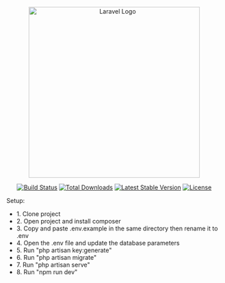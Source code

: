 <p align="center"><a href="https://laravel.com" target="_blank"><img src="https://raw.githubusercontent.com/laravel/art/master/logo-lockup/5%20SVG/2%20CMYK/1%20Full%20Color/laravel-logolockup-cmyk-red.svg" width="400" alt="Laravel Logo"></a></p>

<p align="center">
<a href="https://github.com/laravel/framework"actions"><img src="https://github.com//laravel/framework"/workflows/tests/badge.svg" alt="Build Status"></a>
<a href="https://packagist.org/packages/laravel/framework"><img src="https://img.shields.io/packagist/dt/laravel/framework" alt="Total Downloads"></a>
<a href="https://packagist.org/packages/laravel/framework"><img src="https://img.shields.io/packagist/v/laravel/framework" alt="Latest Stable Version"></a>
<a href="https://packagist.org/packages/laravel/framework"><img src="https://img.shields.io/packagist/l/laravel/framework" alt="License"></a>
</p>

Setup:

<ul>
<li>1. Clone project</li>
<li>2. Open project and install composer</li>
<li>3. Copy and paste .env.example in the same directory then rename it to .env</li>
<li>4. Open the .env file and update the database parameters</li>
<li>5. Run "php artisan key:generate"</li>
<li>6. Run "php artisan migrate"</li>
<li>7. Run "php artisan serve"</li>
<li>8. Run "npm run dev"</li>
</ul>
